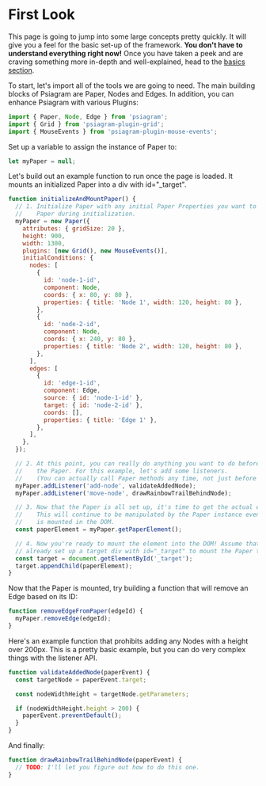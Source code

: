 # First Look

This page is going to jump into some large concepts pretty quickly. It will give
you a feel for the basic set-up of the framework. **You don't have to understand
everything right now!** Once you have taken a peek and are craving something
more in-depth and well-explained, head to the
[basics section](../basics/README.md).

To start, let's import all of the tools we are going to need. The main building
blocks of Psiagram are Paper, Nodes and Edges. In addition, you can enhance
Psiagram with various Plugins:

```js
import { Paper, Node, Edge } from 'psiagram';
import { Grid } from 'psiagram-plugin-grid';
import { MouseEvents } from 'psiagram-plugin-mouse-events';
```

Set up a variable to assign the instance of Paper to:

```js
let myPaper = null;
```

Let's build out an example function to run once the page is loaded. It mounts an
initialized Paper into a div with id="\_target".

```js
function initializeAndMountPaper() {
  // 1. Initialize Paper with any initial Paper Properties you want to pass to
  //    Paper during initialization.
  myPaper = new Paper({
    attributes: { gridSize: 20 },
    height: 900,
    width: 1300,
    plugins: [new Grid(), new MouseEvents()],
    initialConditions: {
      nodes: [
        {
          id: 'node-1-id',
          component: Node,
          coords: { x: 80, y: 80 },
          properties: { title: 'Node 1', width: 120, height: 80 },
        },
        {
          id: 'node-2-id',
          component: Node,
          coords: { x: 240, y: 80 },
          properties: { title: 'Node 2', width: 120, height: 80 },
        },
      ],
      edges: [
        {
          id: 'edge-1-id',
          component: Edge,
          source: { id: 'node-1-id' },
          target: { id: 'node-2-id' },
          coords: [],
          properties: { title: 'Edge 1' },
        },
      ],
    },
  });

  // 2. At this point, you can really do anything you want to do before mounting
  //    the Paper. For this example, let's add some listeners.
  //    (You can actually call Paper methods any time, not just before mounting)
  myPaper.addListener('add-node', validateAddedNode);
  myPaper.addListener('move-node', drawRainbowTrailBehindNode);

  // 3. Now that the Paper is all set up, it's time to get the actual element!
  //    This will continue to be manipulated by the Paper instance even once it
  //    is mounted in the DOM.
  const paperElement = myPaper.getPaperElement();

  // 4. Now you're ready to mount the element into the DOM! Assume that we have
  // already set up a target div with id="_target" to mount the Paper to.
  const target = document.getElementById('_target');
  target.appendChild(paperElement);
}
```

Now that the Paper is mounted, try building a function that will remove an Edge
based on its ID:

```js
function removeEdgeFromPaper(edgeId) {
  myPaper.removeEdge(edgeId);
}
```

Here's an example function that prohibits adding any Nodes with a height over
200px. This is a pretty basic example, but you can do very complex things with
the listener API.

```js
function validateAddedNode(paperEvent) {
  const targetNode = paperEvent.target;

  const nodeWidthHeight = targetNode.getParameters;

  if (nodeWidthHeight.height > 200) {
    paperEvent.preventDefault();
  }
}
```

And finally:

```js
function drawRainbowTrailBehindNode(paperEvent) {
  // TODO: I'll let you figure out how to do this one.
}
```
